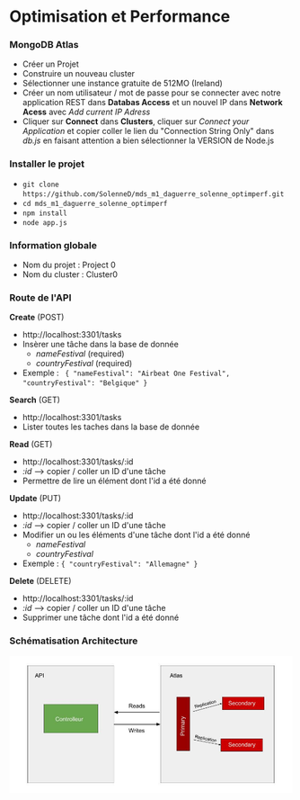# Optimisation et Performance

### MongoDB Atlas
- Créer un Projet
- Construire un nouveau cluster
- Sélectionner une instance gratuite de 512MO (Ireland)
- Créer un nom utilisateur / mot de passe pour se connecter avec notre application REST dans **Databas Access** et un nouvel IP dans **Network Acess** avec *Add current IP Adress*
- Cliquer sur **Connect** dans **Clusters**, cliquer sur *Connect your Application* et copier coller le lien du "Connection String Only" dans *db.js* en faisant attention a bien sélectionner la VERSION de Node.js



### Installer le projet
- `git clone https://github.com/SolenneD/mds_m1_daguerre_solenne_optimperf.git`
- `cd mds_m1_daguerre_solenne_optimperf`
- `npm install`
- `node app.js`

### Information globale
- Nom du projet : Project 0
- Nom du cluster : Cluster0


### Route de l'API
**Create** (POST)
- http://localhost:3301/tasks
- Insèrer une tâche dans la base de donnée
    - *nameFestival* (required)
    - *countryFestival* (required)
- Exemple : 
`` 
{
  "nameFestival": "Airbeat One Festival",
  "countryFestival": "Belgique"
}
``

**Search** (GET)
- http://localhost:3301/tasks
- Lister toutes les taches dans la base de donnée

**Read** (GET)
- http://localhost:3301/tasks/:id
- *:id* --> copier / coller un ID d'une tâche
- Permettre de lire un élément dont l'id a été donné

**Update** (PUT)
- http://localhost:3301/tasks/:id
- *:id* --> copier / coller un ID d'une tâche
- Modifier un ou les éléments d'une tâche dont l'id a été donné
    - *nameFestival*
    - *countryFestival*
- Exemple : ``
    {
	"countryFestival": "Allemagne"
    }
``

**Delete** (DELETE)
- http://localhost:3301/tasks/:id
- *:id* --> copier / coller un ID d'une tâche
- Supprimer une tâche dont l'id a été donné


### Schématisation Architecture
![Schématisation Architecture](image/architecture.jpg)